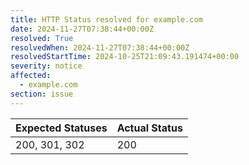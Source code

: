 ```yaml
---
title: HTTP Status resolved for example.com
date: 2024-11-27T07:38:44+00:00Z
resolved: True
resolvedWhen: 2024-11-27T07:38:44+00:00Z
resolvedStartTime: 2024-10-25T21:09:43.191474+00:00
severity: notice
affected:
  - example.com
section: issue
---
```


| Expected Statuses | Actual Status  |
|-------------------|----------------|
| 200, 301, 302 | 200 |
